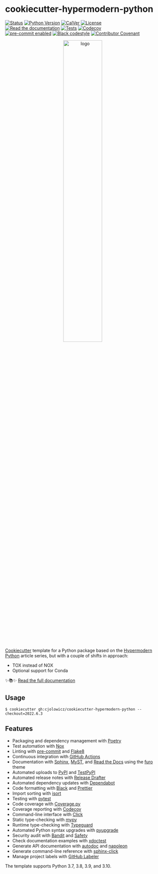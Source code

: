 # cookiecutter-hypermodern-python

<!-- badges-begin -->

[![Status][status badge]][status badge]
[![Python Version][python version badge]][github page]
[![CalVer][calver badge]][calver]
[![License][license badge]][license]<br>
[![Read the documentation][readthedocs badge]][readthedocs page]
[![Tests][github actions badge]][github actions page]
[![Codecov][codecov badge]][codecov page]<br>
[![pre-commit enabled][pre-commit badge]][pre-commit project]
[![Black codestyle][black badge]][black project]
[![Contributor Covenant][contributor covenant badge]][code of conduct]

[black badge]: https://img.shields.io/badge/code%20style-black-000000.svg
[black project]: https://github.com/psf/black
[calver badge]: https://img.shields.io/badge/calver-YYYY.MM.DD-22bfda.svg
[calver]: http://calver.org/
[code of conduct]: https://github.com/cjolowicz/cookiecutter-hypermodern-python/blob/main/CODE_OF_CONDUCT.md
[codecov badge]: https://codecov.io/gh/cjolowicz/cookiecutter-hypermodern-python-instance/branch/main/graph/badge.svg
[codecov page]: https://codecov.io/gh/cjolowicz/cookiecutter-hypermodern-python-instance
[contributor covenant badge]: https://img.shields.io/badge/Contributor%20Covenant-2.1-4baaaa.svg
[github actions badge]: https://github.com/cjolowicz/cookiecutter-hypermodern-python/workflows/Tests/badge.svg
[github actions page]: https://github.com/cjolowicz/cookiecutter-hypermodern-python/actions?workflow=Tests
[github page]: https://github.com/cjolowicz/cookiecutter-hypermodern-python
[license badge]: https://img.shields.io/github/license/cjolowicz/cookiecutter-hypermodern-python
[license]: https://opensource.org/licenses/MIT
[pre-commit badge]: https://img.shields.io/badge/pre--commit-enabled-brightgreen?logo=pre-commit&logoColor=white
[pre-commit project]: https://pre-commit.com/
[python version badge]: https://img.shields.io/pypi/pyversions/cookiecutter-hypermodern-python-instance
[readthedocs badge]: https://img.shields.io/readthedocs/cookiecutter-hypermodern-python/latest.svg?label=Read%20the%20Docs
[readthedocs page]: https://cookiecutter-hypermodern-python.readthedocs.io/
[status badge]: https://badgen.net/badge/status/alpha/d8624d

<!-- badges-end -->

<p align="center"><img alt="logo" src="docs/_static/logo.png" width="50%" /></p>

[Cookiecutter] template for a Python package based on the
[Hypermodern Python] article series, but with a couple of shifts in approach:

- TOX instead of NOX
- Optional support for Conda

✨📚✨ [Read the full documentation][readthedocs page]

[cookiecutter]: https://github.com/audreyr/cookiecutter
[hypermodern python]: https://medium.com/@cjolowicz/hypermodern-python-d44485d9d769

## Usage

```console
$ cookiecutter gh:cjolowicz/cookiecutter-hypermodern-python --checkout=2022.6.3
```

## Features

<!-- features-begin -->

- Packaging and dependency management with [Poetry]
- Test automation with [Nox]
- Linting with [pre-commit] and [Flake8]
- Continuous integration with [GitHub Actions]
- Documentation with [Sphinx], [MyST], and [Read the Docs] using the [furo] theme
- Automated uploads to [PyPI] and [TestPyPI]
- Automated release notes with [Release Drafter]
- Automated dependency updates with [Dependabot]
- Code formatting with [Black] and [Prettier]
- Import sorting with [isort]
- Testing with [pytest]
- Code coverage with [Coverage.py]
- Coverage reporting with [Codecov]
- Command-line interface with [Click]
- Static type-checking with [mypy]
- Runtime type-checking with [Typeguard]
- Automated Python syntax upgrades with [pyupgrade]
- Security audit with [Bandit] and [Safety]
- Check documentation examples with [xdoctest]
- Generate API documentation with [autodoc] and [napoleon]
- Generate command-line reference with [sphinx-click]
- Manage project labels with [GitHub Labeler]

The template supports Python 3.7, 3.8, 3.9, and 3.10.

[autodoc]: https://www.sphinx-doc.org/en/master/usage/extensions/autodoc.html
[bandit]: https://github.com/PyCQA/bandit
[black]: https://github.com/psf/black
[click]: https://click.palletsprojects.com/
[codecov]: https://codecov.io/
[coverage.py]: https://coverage.readthedocs.io/
[dependabot]: https://dependabot.com/
[flake8]: http://flake8.pycqa.org
[furo]: https://pradyunsg.me/furo/
[github actions]: https://github.com/features/actions
[github labeler]: https://github.com/marketplace/actions/github-labeler
[isort]: https://pycqa.github.io/isort/
[mypy]: http://mypy-lang.org/
[myst]: https://myst-parser.readthedocs.io/
[napoleon]: https://www.sphinx-doc.org/en/master/usage/extensions/napoleon.html
[nox]: https://nox.thea.codes/
[poetry]: https://python-poetry.org/
[pre-commit]: https://pre-commit.com/
[prettier]: https://prettier.io/
[pypi]: https://pypi.org/
[pytest]: https://docs.pytest.org/en/latest/
[pyupgrade]: https://github.com/asottile/pyupgrade
[read the docs]: https://readthedocs.org/
[release drafter]: https://github.com/release-drafter/release-drafter
[safety]: https://github.com/pyupio/safety
[sphinx]: http://www.sphinx-doc.org/
[sphinx-click]: https://sphinx-click.readthedocs.io/
[testpypi]: https://test.pypi.org/
[typeguard]: https://github.com/agronholm/typeguard
[xdoctest]: https://github.com/Erotemic/xdoctest

<!-- features-end -->
